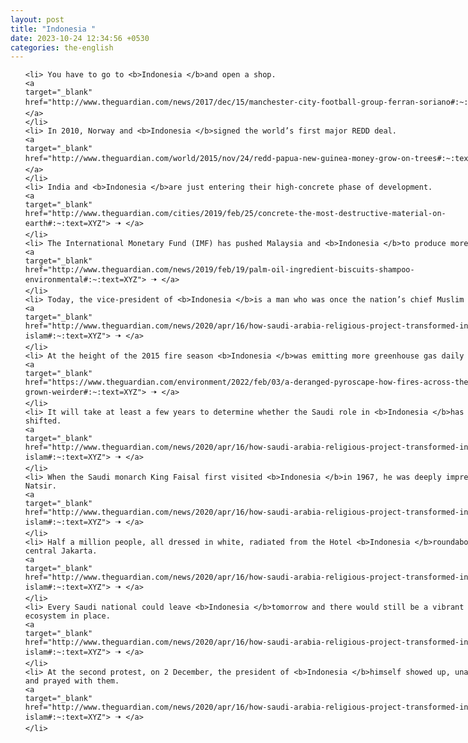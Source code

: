 ```yaml
---
layout: post
title: "Indonesia "
date: 2023-10-24 12:34:56 +0530
categories: the-english
---
```

<style>
    ol {
        width: 800px;
        margin: 0 auto;
    }
ol li {
    font-size: 18px;
    line-height: 1.5;
    padding-bottom: 8px;
}
</style>
<ol>

    <li> You have to go to <b>Indonesia </b>and open a shop.
    <a 
    target="_blank" 
    href="http://www.theguardian.com/news/2017/dec/15/manchester-city-football-group-ferran-soriano#:~:text=XYZ"> 🠢 </a>
    </li>
    <li> In 2010, Norway and <b>Indonesia </b>signed the world’s first major REDD deal.
    <a 
    target="_blank" 
    href="http://www.theguardian.com/world/2015/nov/24/redd-papua-new-guinea-money-grow-on-trees#:~:text=XYZ"> 🠢 </a>
    </li>
    <li> India and <b>Indonesia </b>are just entering their high-concrete phase of development.
    <a 
    target="_blank" 
    href="http://www.theguardian.com/cities/2019/feb/25/concrete-the-most-destructive-material-on-earth#:~:text=XYZ"> 🠢 </a>
    </li>
    <li> The International Monetary Fund (IMF) has pushed Malaysia and <b>Indonesia </b>to produce more.
    <a 
    target="_blank" 
    href="http://www.theguardian.com/news/2019/feb/19/palm-oil-ingredient-biscuits-shampoo-environmental#:~:text=XYZ"> 🠢 </a>
    </li>
    <li> Today, the vice-president of <b>Indonesia </b>is a man who was once the nation’s chief Muslim cleric.
    <a 
    target="_blank" 
    href="http://www.theguardian.com/news/2020/apr/16/how-saudi-arabia-religious-project-transformed-indonesia-islam#:~:text=XYZ"> 🠢 </a>
    </li>
    <li> At the height of the 2015 fire season <b>Indonesia </b>was emitting more greenhouse gas daily than the US.
    <a 
    target="_blank" 
    href="https://www.theguardian.com/environment/2022/feb/03/a-deranged-pyroscape-how-fires-across-the-world-have-grown-weirder#:~:text=XYZ"> 🠢 </a>
    </li>
    <li> It will take at least a few years to determine whether the Saudi role in <b>Indonesia </b>has truly shifted.
    <a 
    target="_blank" 
    href="http://www.theguardian.com/news/2020/apr/16/how-saudi-arabia-religious-project-transformed-indonesia-islam#:~:text=XYZ"> 🠢 </a>
    </li>
    <li> When the Saudi monarch King Faisal first visited <b>Indonesia </b>in 1967, he was deeply impressed by Natsir.
    <a 
    target="_blank" 
    href="http://www.theguardian.com/news/2020/apr/16/how-saudi-arabia-religious-project-transformed-indonesia-islam#:~:text=XYZ"> 🠢 </a>
    </li>
    <li> Half a million people, all dressed in white, radiated from the Hotel <b>Indonesia </b>roundabout in central Jakarta.
    <a 
    target="_blank" 
    href="http://www.theguardian.com/news/2020/apr/16/how-saudi-arabia-religious-project-transformed-indonesia-islam#:~:text=XYZ"> 🠢 </a>
    </li>
    <li> Every Saudi national could leave <b>Indonesia </b>tomorrow and there would still be a vibrant Salafi ecosystem in place.
    <a 
    target="_blank" 
    href="http://www.theguardian.com/news/2020/apr/16/how-saudi-arabia-religious-project-transformed-indonesia-islam#:~:text=XYZ"> 🠢 </a>
    </li>
    <li> At the second protest, on 2 December, the president of <b>Indonesia </b>himself showed up, unannounced, and prayed with them.
    <a 
    target="_blank" 
    href="http://www.theguardian.com/news/2020/apr/16/how-saudi-arabia-religious-project-transformed-indonesia-islam#:~:text=XYZ"> 🠢 </a>
    </li>
